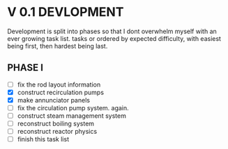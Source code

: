 # V 0.1 DEVLOPMENT
Development is split into phases so that I dont overwhelm myself with an ever growing task list. tasks or ordered by expected difficulty, with easiest being first, then hardest being last.

## PHASE I
- [ ] fix the rod layout information
- [X] construct recirculation pumps
- [X] make annunciator panels
- [ ] fix the circulation pump system. again.
- [ ] construct steam management system
- [ ] reconstruct boiling system
- [ ] reconstruct reactor physics
- [ ] finish this task list
